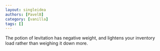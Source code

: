 ```yaml
---
layout: singleidea
authors: [PavelB]
category: [vanilla]
tags: []
---
```

The potion of levitation has negative weight, and lightens your inventory load rather than weighing it down more.
